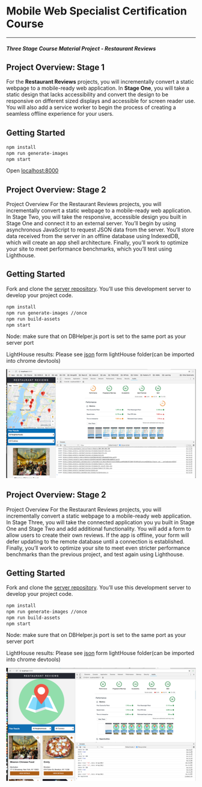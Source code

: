 # Mobile Web Specialist Certification Course
---
#### _Three Stage Course Material Project - Restaurant Reviews_

## Project Overview: Stage 1

For the **Restaurant Reviews** projects, you will incrementally convert a static webpage to a mobile-ready web application. In **Stage One**, you will take a static design that lacks accessibility and convert the design to be responsive on different sized displays and accessible for screen reader use. You will also add a service worker to begin the process of creating a seamless offline experience for your users.

## Getting Started

```
npm install
npm run generate-images
npm start
```

Open [localhost:8000](http://localhost:8000)


## Project Overview: Stage 2

Project Overview
For the Restaurant Reviews projects, you will incrementally convert a static webpage to a mobile-ready web application. In Stage Two, you will take the responsive, accessible design you built in Stage One and connect it to an external server. You’ll begin by using asynchronous JavaScript to request JSON data from the server. You’ll store data received from the server in an offline database using IndexedDB, which will create an app shell architecture. Finally, you’ll work to optimize your site to meet performance benchmarks, which you’ll test using Lighthouse.

## Getting Started
Fork and clone the [server repository](https://github.com/udacity/mws-restaurant-stage-2). You’ll use this development server to develop your project code.

```
npm install
npm run generate-images //once
npm run build-assets
npm start
```
Node: make sure that on DBHelper.js port is set to the same port as your server port

LightHouse results: 
Please see [json](./lighthouse/[s2]-8000-20180626T154031.json) form lightHouse folder(can be imported into chrome devtools)

![results](./lighthouse/[s2]-screen.png)

## Project Overview: Stage 2

Project Overview
For the Restaurant Reviews projects, you will incrementally convert a static webpage to a mobile-ready web application. In Stage Three, you will take the connected application you yu built in Stage One and Stage Two and add additional functionality. You will add a form to allow users to create their own reviews. If the app is offline, your form will defer updating to the remote database until a connection is established. Finally, you’ll work to optimize your site to meet even stricter performance benchmarks than the previous project, and test again using Lighthouse.

## Getting Started
Fork and clone the [server repository](https://github.com/udacity/mws-restaurant-stage-3). You’ll use this development server to develop your project code.

```
npm install
npm run generate-images //once
npm run build-assets
npm start
```
Node: make sure that on DBHelper.js port is set to the same port as your server port

LightHouse results: 
Please see [json](./lighthouse/[s3]-8000-20180702T074644.json) form lightHouse folder(can be imported into chrome devtools)

![results](./lighthouse/[s3]-screen.png)




